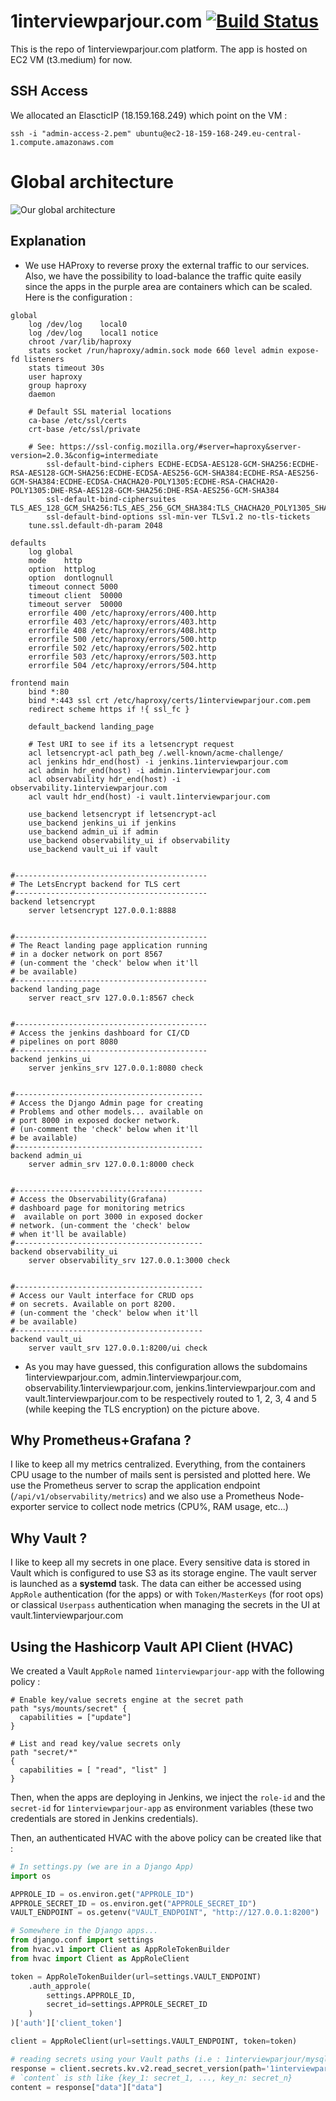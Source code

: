 # 1interviewparjour.com [![Build Status](https://jenkins.1interviewparjour.com/buildStatus/icon?job=1interviewparjour)](https://jenkins.1interviewparjour.com/job/1interviewparjour/)

This is the repo of 1interviewparjour.com platform. The app is hosted on EC2 VM (t3.medium) for now.

## SSH Access
We allocated an ElascticIP (18.159.168.249) which point on the VM :

`ssh -i "admin-access-2.pem" ubuntu@ec2-18-159-168-249.eu-central-1.compute.amazonaws.com`

# Global architecture

![Our global architecture](doc/globalarch.png)

## Explanation

* We use HAProxy to reverse proxy the external traffic to our services. Also, we have the possibility to load-balance the traffic quite easily since the apps in the purple area are containers which can be scaled. Here is the configuration :

```config
global
	log /dev/log	local0
	log /dev/log	local1 notice
	chroot /var/lib/haproxy
	stats socket /run/haproxy/admin.sock mode 660 level admin expose-fd listeners
	stats timeout 30s
	user haproxy
	group haproxy
	daemon

	# Default SSL material locations
	ca-base /etc/ssl/certs
	crt-base /etc/ssl/private

	# See: https://ssl-config.mozilla.org/#server=haproxy&server-version=2.0.3&config=intermediate
        ssl-default-bind-ciphers ECDHE-ECDSA-AES128-GCM-SHA256:ECDHE-RSA-AES128-GCM-SHA256:ECDHE-ECDSA-AES256-GCM-SHA384:ECDHE-RSA-AES256-GCM-SHA384:ECDHE-ECDSA-CHACHA20-POLY1305:ECDHE-RSA-CHACHA20-POLY1305:DHE-RSA-AES128-GCM-SHA256:DHE-RSA-AES256-GCM-SHA384
        ssl-default-bind-ciphersuites TLS_AES_128_GCM_SHA256:TLS_AES_256_GCM_SHA384:TLS_CHACHA20_POLY1305_SHA256
        ssl-default-bind-options ssl-min-ver TLSv1.2 no-tls-tickets
	tune.ssl.default-dh-param 2048

defaults
	log	global
	mode	http
	option	httplog
	option	dontlognull
    timeout connect 5000
    timeout client  50000
    timeout server  50000
	errorfile 400 /etc/haproxy/errors/400.http
	errorfile 403 /etc/haproxy/errors/403.http
	errorfile 408 /etc/haproxy/errors/408.http
	errorfile 500 /etc/haproxy/errors/500.http
	errorfile 502 /etc/haproxy/errors/502.http
	errorfile 503 /etc/haproxy/errors/503.http
	errorfile 504 /etc/haproxy/errors/504.http

frontend main
    bind *:80
	bind *:443 ssl crt /etc/haproxy/certs/1interviewparjour.com.pem
	redirect scheme https if !{ ssl_fc }

    default_backend landing_page

	# Test URI to see if its a letsencrypt request
    acl letsencrypt-acl path_beg /.well-known/acme-challenge/
	acl jenkins hdr_end(host) -i jenkins.1interviewparjour.com
    acl admin hdr_end(host) -i admin.1interviewparjour.com
	acl observability hdr_end(host) -i observability.1interviewparjour.com
	acl vault hdr_end(host) -i vault.1interviewparjour.com

    use_backend letsencrypt if letsencrypt-acl
	use_backend jenkins_ui if jenkins
	use_backend admin_ui if admin
	use_backend observability_ui if observability
	use_backend vault_ui if vault


#-------------------------------------------
# The LetsEncrypt backend for TLS cert
#-------------------------------------------
backend letsencrypt
	server letsencrypt 127.0.0.1:8888


#-------------------------------------------
# The React landing page application running
# in a docker network on port 8567
# (un-comment the 'check' below when it'll
# be available)
#-------------------------------------------
backend landing_page
	server react_srv 127.0.0.1:8567 check


#-------------------------------------------
# Access the jenkins dashboard for CI/CD
# pipelines on port 8080
#-------------------------------------------
backend jenkins_ui
	server jenkins_srv 127.0.0.1:8080 check


#------------------------------------------
# Access the Django Admin page for creating
# Problems and other models... available on
# port 8000 in exposed docker network.
# (un-comment the 'check' below when it'll
# be available)
#------------------------------------------
backend admin_ui
	server admin_srv 127.0.0.1:8000 check


#------------------------------------------
# Access the Observability(Grafana)
# dashboard page for monitoring metrics
#  available on port 3000 in exposed docker
# network. (un-comment the 'check' below
# when it'll be available)
#------------------------------------------
backend observability_ui
    server observability_srv 127.0.0.1:3000 check


#------------------------------------------
# Access our Vault interface for CRUD ops
# on secrets. Available on port 8200.
# (un-comment the 'check' below when it'll
# be available)
#------------------------------------------
backend vault_ui
    server vault_srv 127.0.0.1:8200/ui check
```

* As you may have guessed, this configuration allows the subdomains 1interviewparjour.com, admin.1interviewparjour.com, observability.1interviewparjour.com, jenkins.1interviewparjour.com and vault.1interviewparjour.com to be respectively  routed to 1, 2, 3, 4 and 5 (while keeping the TLS encryption) on the picture above.

## Why Prometheus+Grafana ?

I like to keep all my metrics centralized. Everything, from the containers CPU usage to the number of mails sent is persisted and plotted here. We use the Prometheus server to scrap the application endpoint (`/api/v1/observability/metrics`) and we also use a Prometheus Node-exporter service to collect node metrics (CPU%, RAM usage, etc...)


## Why Vault ?

I like to keep all my secrets in one place. Every sensitive data is stored in Vault which is configured to use S3 as its storage engine. The vault server is launched as a **systemd** task. The data can either be accessed using `AppRole` authentication (for the apps) or with `Token/MasterKeys` (for root ops) or classical `Userpass` authentication when managing the secrets in the UI at vault.1interviewparjour.com

## Using the Hashicorp Vault API Client (HVAC)

We created a Vault `AppRole` named `1interviewparjour-app` with the following policy :
```hcl
# Enable key/value secrets engine at the secret path
path "sys/mounts/secret" {
  capabilities = ["update"]
}

# List and read key/value secrets only
path "secret/*"
{
  capabilities = [ "read", "list" ]
}
```

Then, when the apps are deploying in Jenkins, we inject the `role-id` and the `secret-id` for `1interviewparjour-app` as environment variables (these two credentials are stored in Jenkins credentials).

Then, an authenticated HVAC with the above policy can be created like that :

```python
# In settings.py (we are in a Django App)
import os

APPROLE_ID = os.environ.get("APPROLE_ID")
APPROLE_SECRET_ID = os.environ.get("APPROLE_SECRET_ID")
VAULT_ENDPOINT = os.getenv("VAULT_ENDPOINT", "http://127.0.0.1:8200")
```

```python
# Somewhere in the Django apps...
from django.conf import settings
from hvac.v1 import Client as AppRoleTokenBuilder
from hvac import Client as AppRoleClient

token = AppRoleTokenBuilder(url=settings.VAULT_ENDPOINT)
    .auth_approle(
        settings.APPROLE_ID,
        secret_id=settings.APPROLE_SECRET_ID
    )
)['auth']['client_token']

client = AppRoleClient(url=settings.VAULT_ENDPOINT, token=token)

# reading secrets using your Vault paths (i.e : 1interviewparjour/mysql)
response = client.secrets.kv.v2.read_secret_version(path='1interviewparjour/mysql')
# `content` is sth like {key_1: secret_1, ..., key_n: secret_n}
content = response["data"]["data"]
```



